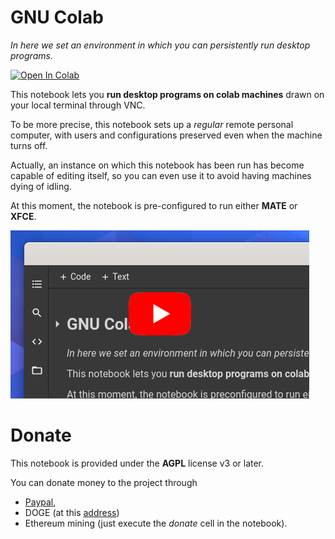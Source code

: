 # **GNU Colab**

*In here we set an environment in which you can persistently run desktop programs.*

[![Open In Colab](https://colab.research.google.com/assets/colab-badge.svg)](https://colab.research.google.com/github/tallero/GNUColab/blob/master/gnucolab.ipynb)

This notebook lets you **run desktop programs on colab machines** drawn on your local terminal through VNC.

To be more precise, this notebook sets up a *regular* remote personal computer, with users and configurations preserved even when the machine turns off.

Actually, an instance on which this notebook has been run has become capable of editing itself, so you can even use it to avoid having machines dying of idling.

At this moment, the notebook is pre-configured to run either **MATE** or **XFCE**. 

[![Video demonstration](thumb.png)](https://www.youtube.com/watch?v=l1X2Cfg-330)

# Donate

This notebook is provided under the **AGPL** license v3 or later.

You can donate money to the project through 
- [Paypal](https://paypal.me/pellegrinoprevete), 
- DOGE (at this [address](DAVpBtEWkAdZKk5DNbfUn9weKagyfwga9Q))
- Ethereum mining (just execute the *donate* cell in the notebook).
